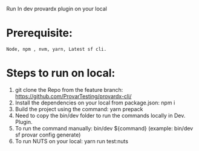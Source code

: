 Run In dev provardx plugin on your local
# Prerequisite:
    Node, npm , nvm, yarn, Latest sf cli.
# Steps to run on local:
1. git clone the Repo from the feature branch: https://github.com/ProvarTesting/provardx-cli/
2. Install the dependencies on your local from package.json: npm i
3. Build the project using the command: yarn prepack
4. Need to copy the bin/dev folder to run the commands locally in Dev. Plugin.
5. To run the command manually: bin/dev ${command} (example: bin/dev sf provar config generate)
6. To run NUTS on your local: yarn run test:nuts